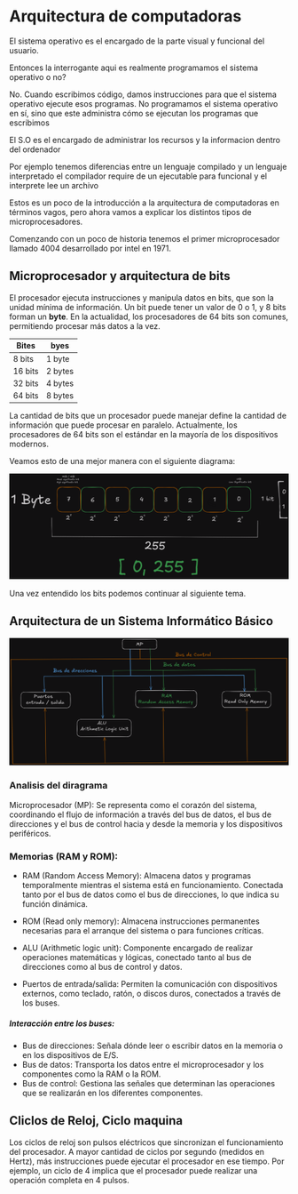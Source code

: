 # Arquitectura de computadoras

El sistema operativo es el encargado de
la parte visual y funcional del usuario.

Entonces la interrogante aqui es realmente
programamos el sistema operativo o no?

No. Cuando escribimos código, damos instrucciones para que el sistema operativo ejecute esos programas. No programamos el sistema operativo en sí, sino que este administra cómo se ejecutan los programas que escribimos

El S.O es el encargado de administrar los recursos
y la informacion dentro del ordenador

Por ejemplo tenemos diferencias entre un lenguaje compilado y
un lenguaje interpretado el compilador require de un ejecutable
para funcional y el interprete lee un archivo

Estos es un poco de la introducción a la arquitectura de
computadoras en términos vagos, pero ahora vamos a explicar
los distintos tipos de microprocesadores.

Comenzando con un poco de historia tenemos el primer
microprocesador llamado 4004 desarrollado por intel en 1971.

## Microprocesador y arquitectura de bits

El procesador ejecuta instrucciones y manipula
datos en bits, que son la unidad mínima de información.
Un bit puede tener un valor de 0 o 1, y 8 bits forman un **byte**.
En la actualidad, los procesadores de 64 bits son comunes,
permitiendo procesar más datos a la vez.

| Bites   | byes    |
| ------- | ------- |
| 8 bits  | 1 byte  |
| 16 bits | 2 bytes |
| 32 bits | 4 bytes |
| 64 bits | 8 bytes |

La cantidad de bits que un
procesador puede manejar define
la cantidad de información que puede
procesar en paralelo. Actualmente,
los procesadores de 64 bits son el
estándar en la mayoría de los
dispositivos modernos.

Veamos esto de una mejor manera con
el siguiente diagrama:

![bits](../files/bits.png)

Una vez entendido los bits podemos
continuar al siguiente tema.

## Arquitectura de un Sistema Informático Básico

![Sistema](../files/arquitectura-basica.png)

### Analisis del diragrama

Microprocesador (MP): Se representa como
el corazón del sistema, coordinando el flujo
de información a través del bus de datos,
el bus de direcciones y el bus de control
hacia y desde la memoria
y los dispositivos periféricos.

### Memorias (RAM y ROM):

- RAM (Random Access Memory): Almacena datos
  y programas temporalmente mientras el sistema
  está en funcionamiento.
  Conectada tanto por el bus
  de datos como el bus de direcciones,
  lo que indica su función dinámica.

- ROM (Read only memory): Almacena instrucciones
  permanentes necesarias para el arranque del sistema
  o para funciones críticas.

- ALU (Arithmetic logic unit): Componente encargado
  de realizar operaciones matemáticas y lógicas,
  conectado tanto al bus de direcciones como al
  bus de control y datos.

- Puertos de entrada/salida: Permiten
  la comunicación con dispositivos externos,
  como teclado, ratón, o discos duros,
  conectados a través de los buses.

##### Interacción entre los buses:

- Bus de direcciones: Señala dónde
  leer o escribir datos en la memoria o en los dispositivos de E/S.
- Bus de datos: Transporta los datos entre el microprocesador y los componentes como la RAM o la ROM.
- Bus de control: Gestiona las señales que determinan las operaciones que se realizarán en los diferentes componentes.

## Cliclos de Reloj, Ciclo maquina

Los ciclos de reloj son pulsos eléctricos
que sincronizan el funcionamiento del procesador.
A mayor cantidad de ciclos por segundo (medidos en Hertz),
más instrucciones puede ejecutar el procesador en ese tiempo.
Por ejemplo, un ciclo de 4 implica que el procesador puede
realizar una operación completa en 4 pulsos.
